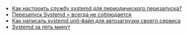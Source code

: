 * [Как настроить службу systemd для периодического перезапуска?](/articles/%D0%9A%D0%B0%D0%BA%20%D0%BD%D0%B0%D1%81%D1%82%D1%80%D0%BE%D0%B8%D1%82%D1%8C%20%D1%81%D0%BB%D1%83%D0%B6%D0%B1%D1%83%20systemd%20%D0%B4%D0%BB%D1%8F%20%D0%BF%D0%B5%D1%80%D0%B8%D0%BE%D0%B4%D0%B8%D1%87%D0%B5%D1%81%D0%BA%D0%BE%D0%B3%D0%BE%20%D0%BF%D0%B5%D1%80%D0%B5%D0%B7%D0%B0%D0%BF%D1%83%D1%81%D0%BA%D0%B0%253F.md)
* [Перезапуск Systemd = всегда не соблюдается](/articles/%D0%9F%D0%B5%D1%80%D0%B5%D0%B7%D0%B0%D0%BF%D1%83%D1%81%D0%BA%20Systemd%20%3D%20%D0%B2%D1%81%D0%B5%D0%B3%D0%B4%D0%B0%20%D0%BD%D0%B5%20%D1%81%D0%BE%D0%B1%D0%BB%D1%8E%D0%B4%D0%B0%D0%B5%D1%82%D1%81%D1%8F.md)
* [Как написать systemd unit-файл для автозагрузки своего сервиса](/articles/%D0%9A%D0%B0%D0%BA%20%D0%BD%D0%B0%D0%BF%D0%B8%D1%81%D0%B0%D1%82%D1%8C%20systemd%20unit-%D1%84%D0%B0%D0%B9%D0%BB%20%D0%B4%D0%BB%D1%8F%20%D0%B0%D0%B2%D1%82%D0%BE%D0%B7%D0%B0%D0%B3%D1%80%D1%83%D0%B7%D0%BA%D0%B8%20%D1%81%D0%B2%D0%BE%D0%B5%D0%B3%D0%BE%20%D1%81%D0%B5%D1%80%D0%B2%D0%B8%D1%81%D0%B0.md)
* [Systemd за пять минут](/articles/Systemd%20%D0%B7%D0%B0%20%D0%BF%D1%8F%D1%82%D1%8C%20%D0%BC%D0%B8%D0%BD%D1%83%D1%82.md)
